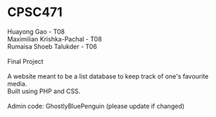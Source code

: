 # CPSC471
Huayong Gao - T08 <br/>
Maximilian Krishka-Pachal - T08 <br/>
Rumaisa Shoeb Talukder - T06 <br/><br/>
Final Project <br/><br/>
A website meant to be a list database to keep track of one's favourite media. <br/>
Built using PHP and CSS. <br/><br/>
Admin code: GhostlyBluePenguin (please update if changed)
